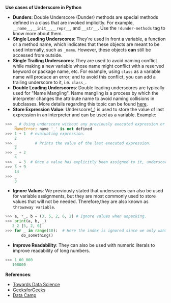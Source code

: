 **Use cases of Underscore in Python**

- **Dunders**: Double Underscore (Dunder) methods are special methods defined in a class that are invoked implicitly. For example, `__name__`,`__init__`,`__repr__`, and `__str__`.
Use the `!dunder-methods` tag to know more about them.
- **Single Leading Underscores**:  They're used in front a variable, a function or a method name, which indicates that these objects are meant to be used internally, such as `_name`. However, these objects **can** still be accessed from outside.
- **Single Trailing Underscores**: They are used to avoid naming conflict while making a new variable whose name might conflict with a reserved keyword or package name, etc. For example, using `class` as a variable name will produce an error; and to avoid this conflict, you can add a trailing underscore to it, i.e. `class_`.
-  **Double Leading Underscores**: Double leading underscores are typically used for "Name Mangling". Name mangling is a process by which the interpreter changes the attribute name to avoid naming collisions in subclasses. More details regarding this topic can be found [here](https://www.geeksforgeeks.org/name-mangling-in-python/).
- **Store Expression Value**: Underscore(**_**) is used to store the value of last expression in an interpreter and can be used as a variable. Example:
```python
>>> _ # Using underscore without any previously executed expression or value assigned to underscore.
    NameError: name '_' is not defined
>>> 1 + 1  # evaluating expression.
    2
>>> _        # Prints the value of the last executed expression.
    2
>>> _ + 2
    4
>>> _ = 3  # Once a value has explicitly been assigned to it, underscore won't store the value of last executed expression anymore.
>>> 5 + 9
    14
>>> _
    3
```
-  **Ignore Values**: We previously stated that underscores can also be used for variable assignments, but they are most commonly used to store values that will not be needed. Therefore,they are also known as `throwaway variable`.
 ```python
>>> a, *_, b = (3, 5, 2, 6, 2) # Ignore values when unpacking.
>>> print(a, b, _)
    3 2 [5, 2, 6]
>>> for _ in range(10):  # Here the index is ignored since we only want to execute the same function multiple times.
        do_something()
```
-  **Improve Readability**: They can also be used with numeric literals to improve readability of long numbers.
 ```python
>>> 1_00_000
    100000
```

**References**:
- [Towards Data Science](https://towardsdatascience.com/whats-the-meaning-of-single-and-double-underscores-in-python-3d27d57d6bd1)
- [GeeksforGeeks](https://www.geeksforgeeks.org/underscore-_-python/)
- [Data Camp](https://www.datacamp.com/tutorial/role-underscore-python)
